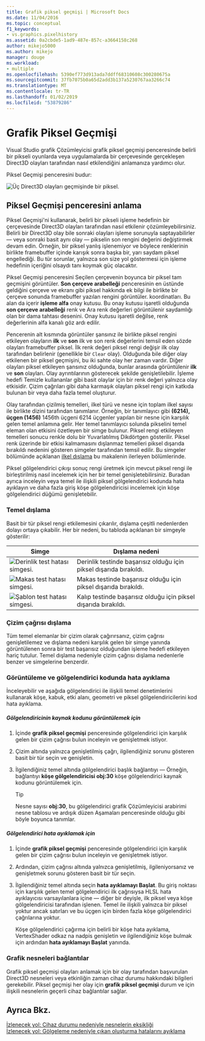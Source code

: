 ```yaml
---
title: Grafik piksel geçmişi | Microsoft Docs
ms.date: 11/04/2016
ms.topic: conceptual
f1_keywords:
- vs.graphics.pixelhistory
ms.assetid: 0a2cbde5-1ad9-487e-857c-a3664158c268
author: mikejo5000
ms.author: mikejo
manager: douge
ms.workload:
- multiple
ms.openlocfilehash: 5390ef773d913ada7ddff68310608c300280675a
ms.sourcegitcommit: 37fb7075b0a65d2add3b137a5230767aa3266c74
ms.translationtype: MT
ms.contentlocale: tr-TR
ms.lasthandoff: 01/02/2019
ms.locfileid: "53879286"
---
```

# <a name="graphics-pixel-history"></a>Grafik Piksel Geçmişi
Visual Studio grafik Çözümleyicisi grafik piksel geçmişi penceresinde belirli bir pikseli oyunlarda veya uygulamalarda bir çerçevesinde gerçekleşen Direct3D olayları tarafından nasıl etkilendiğini anlamanıza yardımcı olur.  
  
 Piksel Geçmişi penceresini budur:  
  
 ![Üç Direct3D olayları geçmişinde bir piksel. ](media/gfx_diag_demo_pixel_history_orientation.png "gfx_diag_demo_pixel_history_orientation")  
  
## <a name="understanding-the-pixel-history-window"></a>Piksel Geçmişi penceresini anlama  
 Piksel Geçmişi'ni kullanarak, belirli bir pikseli işleme hedefinin bir çerçevesinde Direct3D olayları tarafından nasıl etkilenir çözümleyebilirsiniz. Belirli bir Direct3D olay bile sonraki olayları işleme sorunuyla saptayabilirler — veya sonraki basit aynı olay — pikselin son rengini değerini değiştirmek devam edin. Örneğin, bir piksel yanlış işlenemiyor ve böylece renklerinin birlikte framebuffer içinde karışık sonra başka bir, yarı saydam piksel engellediği. Bu tür sorunlar, yalnızca son size yol göstermesi için işleme hedefinin içeriğini olsaydı tanı koymak güç olacaktır.  
  
 Piksel Geçmişi penceresini Seçilen çerçevenin boyunca bir piksel tam geçmişini görüntüler. **Son çerçeve arabelleği** penceresinin en üstünde geldiğini çerçeve ve ekranı gibi piksel hakkında ek bilgi ile birlikte bir çerçeve sonunda framebuffer yazılan rengini görüntüler. koordinatları. Bu alan da içerir **işleme alfa** onay kutusu. Bu onay kutusu işaretli olduğunda **son çerçeve arabelleği** renk ve Ara renk değerleri görüntülenir saydamlığı olan bir dama tahtası desenini. Onay kutusu işaretli değilse, renk değerlerinin alfa kanalı göz ardı edilir.  
  
 Pencerenin alt kısmında görüntüler şansınız ile birlikte piksel rengini etkileyen olayların **ilk** ve **son** ilk ve son renk değerlerini temsil eden sözde olayları framebuffer piksel. İlk renk değeri piksel rengi değişir ilk olay tarafından belirlenir (genellikle bir `Clear` olay). Olduğunda bile diğer olay etkilenen bir piksel geçmişini, bu iki sahte olay her zaman vardır. Diğer olayları piksel etkileyen şansınız olduğunda, bunlar arasında görüntülenir **ilk** ve **son** olayları. Olay ayrıntılarının gösterecek şekilde genişletilebilir. İşleme hedefi Temizle kullananlar gibi basit olaylar için bir renk değeri yalnızca olay etkisidir. Çizim çağrıları gibi daha karmaşık olayları piksel rengi için katkıda bulunan bir veya daha fazla temel oluşturur.  
  
 Olay tarafından çizilmiş temelleri, ilkel türü ve nesne için toplam ilkel sayısı ile birlikte dizini tarafından tanımlanır. Örneğin, bir tanımlayıcı gibi **(6214), üçgen (1456)** 1456th üçgeni 6214 üçgenler yapılan bir nesne için karşılık gelen temel anlamına gelir. Her temel tanımlayıcı solunda pikselini temel eleman olan etkisini özetleyen bir simge bulunur. Piksel rengi etkileyen temelleri sonucu renkle dolu bir Yuvarlatılmış Dikdörtgen gösterilir. Piksel renk üzerinde bir etkisi kalmamasını dışlanmaz temelleri piksel dışarıda bırakıldı nedenini gösteren simgeler tarafından temsil edilir. Bu simgeler bölümünde açıklanan [ilkel dışlama](#exclusion) bu makalenin ilerleyen bölümlerinde.  
  
 Piksel gölgelendirici çıkışı sonuç rengi üretmek için mevcut piksel rengi ile birleştirilmiş nasıl incelemek için her bir temel genişletebilirsiniz. Buradan ayrıca inceleyin veya temel ile ilişkili piksel gölgelendirici kodunda hata ayıklayın ve daha fazla giriş köşe gölgelendiricisi incelemek için köşe gölgelendirici düğümü genişletebilir.  
  
###  <a name="exclusion"></a> Temel dışlama  
 Basit bir tür piksel rengi etkilemesini çıkarılır, dışlama çeşitli nedenlerden dolayı ortaya çıkabilir. Her bir nedeni, bu tabloda açıklanan bir simgeyle gösterilir:  
  
|Simge|Dışlama nedeni|  
|----------|--------------------------|  
|![Derinlik test hatası simgesi. ](media/vsg_hist_icon_failed_depth.png "vsg_hist_icon_failed_depth")|Derinlik testinde başarısız olduğu için piksel dışarıda bırakıldı.|  
|![Makas test hatası simgesi. ](media/vsg_hist_icon_failed_scissor.png "vsg_hist_icon_failed_scissor")|Makas testinde başarısız olduğu için piksel dışarıda bırakıldı.|  
|![Şablon test hatası simgesi. ](media/vsg_hist_icon_failed_stencil.png "vsg_hist_icon_failed_stencil")|Kalıp testinde başarısız olduğu için piksel dışarıda bırakıldı.|  
  
### <a name="draw-call-exclusion"></a>Çizim çağrısı dışlama  
 Tüm temel elemanlar bir çizim olarak çağırırsanız, çizim çağrısı genişletilemez ve dışlama nedeni karşılık gelen bir simge yanında görüntülenen sonra bir test başarısız olduğundan işleme hedefi etkileyen hariç tutulur. Temel dışlama nedeniyle çizim çağrısı dışlama nedenlerle benzer ve simgelerine benzerdir.  
  
### <a name="viewing-and-debugging-shader-code"></a>Görüntüleme ve gölgelendirici kodunda hata ayıklama  
 İnceleyebilir ve aşağıda gölgelendirici ile ilişkili temel denetimlerini kullanarak köşe, kabuk, etki alanı, geometri ve piksel gölgelendiricilerini kod hata ayıklama.  
  
##### <a name="to-view-a-shaders-source-code"></a>Gölgelendiricinin kaynak kodunu görüntülemek için  
  
1.  İçinde **grafik piksel geçmişi** penceresinde gölgelendirici için karşılık gelen bir çizim çağrısı bulun inceleyin ve genişletmek istiyor.  
  
2.  Çizim altında yalnızca genişletilmiş çağrı, ilgilendiğiniz sorunu gösteren basit bir tür seçin ve genişletin.  
  
3.  İlgilendiğiniz temel altında gölgelendirici başlık bağlantıyı — Örneğin, bağlantıyı **köşe gölgelendiricisi obj:30** köşe gölgelendirici kaynak kodunu görüntülemek için.  
  
    > [!TIP]
    >  Nesne sayısı **obj:30**, bu gölgelendirici grafik Çözümleyicisi arabirimi nesne tablosu ve ardışık düzen Aşamaları penceresinde olduğu gibi böyle boyunca tanımlar.  
  
##### <a name="to-debug-a-shader"></a>Gölgelendirici hata ayıklamak için  
  
1.  İçinde **grafik piksel geçmişi** penceresinde gölgelendirici için karşılık gelen bir çizim çağrısı bulun inceleyin ve genişletmek istiyor.  
  
2.  Ardından, çizim çağrısı altında yalnızca genişletilmiş, ilgileniyorsanız ve genişletmek sorunu gösteren basit bir tür seçin.  
  
3.  İlgilendiğiniz temel altında seçin **hata ayıklamayı Başlat**. Bu giriş noktası için karşılık gelen temel gölgelendirici ilk çağrısıysa HLSL hata ayıklayıcısı varsayılanlara içine — diğer bir deyişle, ilk piksel veya köşe gölgelendiricisi tarafından işlenen. Temel ile ilişkili yalnızca bir piksel yoktur ancak satırları ve bu üçgen için birden fazla köşe gölgelendirici çağrılarına yoktur.  
  
     Köşe gölgelendirici çağırma için belirli bir köşe hata ayıklama, VertexShader odkaz na nadpis genişletin ve ilgilendiğiniz köşe bulmak için ardından **hata ayıklamayı Başlat** yanında.  
  
### <a name="links-to-graphics-objects"></a>Grafik nesneleri bağlantılar  
 Grafik piksel geçmişi olayları anlamak için bir olay tarafından başvurulan Direct3D nesneleri veya etkinliğin zaman cihaz durumu hakkındaki bilgileri gerekebilir. Piksel geçmişi her olay için **grafik piksel geçmişi** durum ve için ilişkili nesnelerin geçerli cihaz bağlantılar sağlar.  
  
## <a name="see-also"></a>Ayrıca Bkz.  
 [İzlenecek yol: Cihaz durumu nedeniyle nesnelerin eksikliği](walkthrough-missing-objects-due-to-device-state.md)   
 [İzlenecek yol: Gölgeleme nedeniyle çıkan oluşturma hatalarını ayıklama](walkthrough-debugging-rendering-errors-due-to-shading.md)